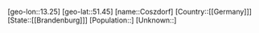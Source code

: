 ﻿---
location: [51.45,13.25]
type: City
tags:
- geo/City


SpocWebEntityId: 29661
isDeleted: false
confidential: public

---
[geo-lon::13.25]
[geo-lat::51.45]
[name::Coszdorf]
[Country::[[Germany]]]
[State::[[Brandenburg]]]
[Population::]
[Unknown::]

